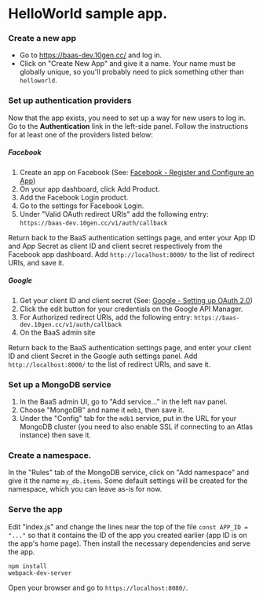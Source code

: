 # HelloWorld sample app.

### Create a new app
* Go to https://baas-dev.10gen.cc/ and log in.
* Click on "Create New App" and give it a name. Your name must be globally unique, so you'll probably need to pick something other than `helloworld`.

### Set up authentication providers

Now that the app exists, you need to set up a way for new users to log in. 
Go to the **Authentication** link in the left-side panel.
Follow the instructions for at least one of the providers listed below:

##### Facebook

1. Create an app on Facebook (See: [Facebook - Register and Configure an App](https://developers.facebook.com/docs/apps/register))
2. On your app dashboard, click Add Product.
3. Add the Facebook Login product.
4. Go to the settings for Facebook Login.
5. Under "Valid OAuth redirect URIs" add the following entry:
	`https://baas-dev.10gen.cc/v1/auth/callback`

Return back to the BaaS authentication settings page, and enter your App ID and App Secret as client ID and client secret respectively from the Facebook app dashboard. Add `http://localhost:8000/` to the list of redirect URIs, and save it.

##### Google
1. Get your client ID and client secret (See: [Google - Setting up OAuth 2.0](https://support.google.com/cloud/answer/6158849?hl=en))
2. Click the edit button for your credentials on the Google API Manager.
3. For Authorized redirect URIs, add the following entry:
	`https://baas-dev.10gen.cc/v1/auth/callback`
4. On the BaaS admin site

Return back to the BaaS authentication settings page, and enter your client ID and client Secret in the Google auth settings panel. Add `http://localhost:8000/` to the list of redirect URIs, and save it.

### Set up a MongoDB service

1. In the BaaS admin UI, go to "Add service..." in the left nav panel.
2. Choose "MongoDB" and name it `mdb1`, then save it.
3. Under the "Config" tab for the `mdb1` service, put in the URL for your MongoDB cluster (you need to also enable SSL if connecting to an Atlas instance) then save it.

### Create a namespace.

In the "Rules" tab of the MongoDB service, click on "Add namespace" and give it the name `my_db.items`.
Some default settings will be created for the namespace, which you can leave as-is for now.

### Serve the app

Edit "index.js" and change the lines near the top of the file `const APP_ID = "..."` so that it contains the ID of the app you created earlier (app ID is on the app's home page).
Then install the necessary dependencies and serve the app.
```
npm install
webpack-dev-server
```

Open your browser and go to `https://localhost:8080/`.

